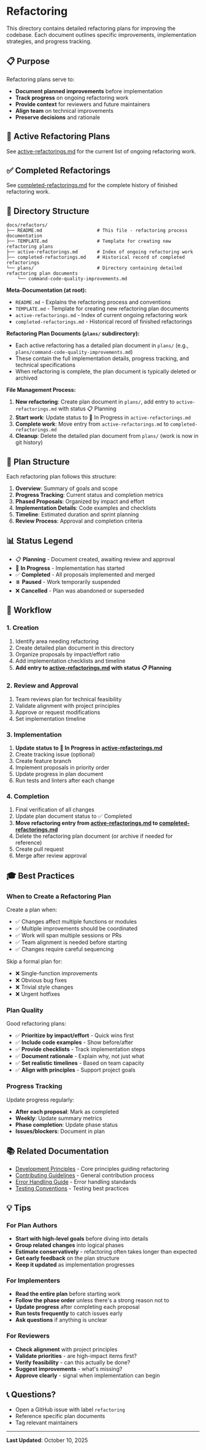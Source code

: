 # Refactoring

This directory contains detailed refactoring plans for improving the codebase. Each document outlines specific improvements, implementation strategies, and progress tracking.

## 📋 Purpose

Refactoring plans serve to:

- **Document planned improvements** before implementation
- **Track progress** on ongoing refactoring work
- **Provide context** for reviewers and future maintainers
- **Align team** on technical improvements
- **Preserve decisions** and rationale

## 📁 Active Refactoring Plans

See [active-refactorings.md](./active-refactorings.md) for the current list of ongoing refactoring work.

## ✅ Completed Refactorings

See [completed-refactorings.md](./completed-refactorings.md) for the complete history of finished refactoring work.

## 📂 Directory Structure

```text
docs/refactors/
├── README.md                    # This file - refactoring process documentation
├── TEMPLATE.md                  # Template for creating new refactoring plans
├── active-refactorings.md       # Index of ongoing refactoring work
├── completed-refactorings.md    # Historical record of completed refactorings
└── plans/                       # Directory containing detailed refactoring plan documents
    └── command-code-quality-improvements.md
```

**Meta-Documentation (at root):**

- `README.md` - Explains the refactoring process and conventions
- `TEMPLATE.md` - Template for creating new refactoring plan documents
- `active-refactorings.md` - Index of current ongoing refactoring work
- `completed-refactorings.md` - Historical record of finished refactorings

**Refactoring Plan Documents (`plans/` subdirectory):**

- Each active refactoring has a detailed plan document in `plans/` (e.g., `plans/command-code-quality-improvements.md`)
- These contain the full implementation details, progress tracking, and technical specifications
- When refactoring is complete, the plan document is typically deleted or archived

**File Management Process:**

1. **New refactoring**: Create plan document in `plans/`, add entry to `active-refactorings.md` with status 📋 Planning
2. **Start work**: Update status to 🚧 In Progress in `active-refactorings.md`
3. **Complete work**: Move entry from `active-refactorings.md` to `completed-refactorings.md`
4. **Cleanup**: Delete the detailed plan document from `plans/` (work is now in git history)

## 🎯 Plan Structure

Each refactoring plan follows this structure:

1. **Overview**: Summary of goals and scope
2. **Progress Tracking**: Current status and completion metrics
3. **Phased Proposals**: Organized by impact and effort
4. **Implementation Details**: Code examples and checklists
5. **Timeline**: Estimated duration and sprint planning
6. **Review Process**: Approval and completion criteria

## 📊 Status Legend

- 📋 **Planning** - Document created, awaiting review and approval
- 🚧 **In Progress** - Implementation has started
- ✅ **Completed** - All proposals implemented and merged
- ⏸️ **Paused** - Work temporarily suspended
- ❌ **Cancelled** - Plan was abandoned or superseded

## 🔄 Workflow

### 1. Creation

1. Identify area needing refactoring
2. Create detailed plan document in this directory
3. Organize proposals by impact/effort ratio
4. Add implementation checklists and timeline
5. **Add entry to [active-refactorings.md](./active-refactorings.md) with status 📋 Planning**

### 2. Review and Approval

1. Team reviews plan for technical feasibility
2. Validate alignment with project principles
3. Approve or request modifications
4. Set implementation timeline

### 3. Implementation

1. **Update status to 🚧 In Progress in [active-refactorings.md](./active-refactorings.md)**
2. Create tracking issue (optional)
3. Create feature branch
4. Implement proposals in priority order
5. Update progress in plan document
6. Run tests and linters after each change

### 4. Completion

1. Final verification of all changes
2. Update plan document status to ✅ Completed
3. **Move refactoring entry from [active-refactorings.md](./active-refactorings.md) to [completed-refactorings.md](./completed-refactorings.md)**
4. Delete the refactoring plan document (or archive if needed for reference)
5. Create pull request
6. Merge after review approval

## 🎓 Best Practices

### When to Create a Refactoring Plan

Create a plan when:

- ✅ Changes affect multiple functions or modules
- ✅ Multiple improvements should be coordinated
- ✅ Work will span multiple sessions or PRs
- ✅ Team alignment is needed before starting
- ✅ Changes require careful sequencing

Skip a formal plan for:

- ❌ Single-function improvements
- ❌ Obvious bug fixes
- ❌ Trivial style changes
- ❌ Urgent hotfixes

### Plan Quality

Good refactoring plans:

- ✅ **Prioritize by impact/effort** - Quick wins first
- ✅ **Include code examples** - Show before/after
- ✅ **Provide checklists** - Track implementation steps
- ✅ **Document rationale** - Explain why, not just what
- ✅ **Set realistic timelines** - Based on team capacity
- ✅ **Align with principles** - Support project goals

### Progress Tracking

Update progress regularly:

- **After each proposal**: Mark as completed
- **Weekly**: Update summary metrics
- **Phase completion**: Update phase status
- **Issues/blockers**: Document in plan

## 📚 Related Documentation

- [Development Principles](../development-principles.md) - Core principles guiding refactoring
- [Contributing Guidelines](../contributing/README.md) - General contribution process
- [Error Handling Guide](../contributing/error-handling.md) - Error handling standards
- [Testing Conventions](../contributing/testing/) - Testing best practices

## 💡 Tips

### For Plan Authors

- **Start with high-level goals** before diving into details
- **Group related changes** into logical phases
- **Estimate conservatively** - refactoring often takes longer than expected
- **Get early feedback** on the plan structure
- **Keep it updated** as implementation progresses

### For Implementers

- **Read the entire plan** before starting work
- **Follow the phase order** unless there's a strong reason not to
- **Update progress** after completing each proposal
- **Run tests frequently** to catch issues early
- **Ask questions** if anything is unclear

### For Reviewers

- **Check alignment** with project principles
- **Validate priorities** - are high-impact items first?
- **Verify feasibility** - can this actually be done?
- **Suggest improvements** - what's missing?
- **Approve clearly** - signal when implementation can begin

## 📞 Questions?

- Open a GitHub issue with label `refactoring`
- Reference specific plan documents
- Tag relevant maintainers

---

**Last Updated**: October 10, 2025
